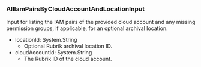### AllIamPairsByCloudAccountAndLocationInput
Input for listing the IAM pairs of the provided cloud account and any missing permission groups, if applicable, for an optional archival location.

- locationId: System.String
  - Optional Rubrik archival location ID.
- cloudAccountId: System.String
  - The Rubrik ID of the cloud account.
